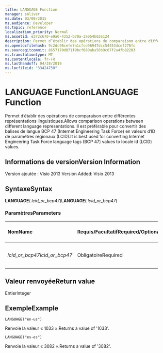 ```yaml
---
title: LANGUAGE Function
manager: soliver
ms.date: 03/09/2015
ms.audience: Developer
ms.topic: reference
localization_priority: Normal
ms.assetid: e372c670-e9a0-4352-b70a-3a054b036124
description: Permet d’établir des opérations de comparaison entre différentes représentations linguistiques. Il est préférable pour convertir des balises de langue BCP 47 (Internet Engineering Task Force) en valeurs d’ID de paramètres régionaux (LCID).
ms.openlocfilehash: 9c2dc96cefe7a1cfcd06947dcc54453dcef276fc
ms.sourcegitcommit: 8657170d071f9bcf680aba50b9c07f2a4fb82283
ms.translationtype: MT
ms.contentlocale: fr-FR
ms.lasthandoff: 04/28/2019
ms.locfileid: "33424750"
---
```

# <a name="language-function"></a><span data-ttu-id="94ebd-104">LANGUAGE Function</span><span class="sxs-lookup"><span data-stu-id="94ebd-104">LANGUAGE Function</span></span>

<span data-ttu-id="94ebd-105">Permet d’établir des opérations de comparaison entre différentes représentations linguistiques.</span><span class="sxs-lookup"><span data-stu-id="94ebd-105">Allows comparison operations between different language representations.</span></span> <span data-ttu-id="94ebd-106">Il est préférable pour convertir des balises de langue BCP 47 (Internet Engineering Task Force) en valeurs d’ID de paramètres régionaux (LCID).</span><span class="sxs-lookup"><span data-stu-id="94ebd-106">It is best used for converting Internet Engineering Task Force language tags (BCP 47) values to locale id (LCID) values.</span></span>
  
## <a name="version-information"></a><span data-ttu-id="94ebd-107">Informations de version</span><span class="sxs-lookup"><span data-stu-id="94ebd-107">Version Information</span></span>

<span data-ttu-id="94ebd-108">Version ajoutée : Visio 2013
</span><span class="sxs-lookup"><span data-stu-id="94ebd-108">Version Added: Visio 2013</span></span> 
  
## <a name="syntax"></a><span data-ttu-id="94ebd-109">Syntaxe</span><span class="sxs-lookup"><span data-stu-id="94ebd-109">Syntax</span></span>

 <span data-ttu-id="94ebd-110">**LANGUAGE**( _lcid_or_bcp47_)</span><span class="sxs-lookup"><span data-stu-id="94ebd-110">**LANGUAGE**( _lcid_or_bcp47_)</span></span>
  
### <a name="parameters"></a><span data-ttu-id="94ebd-111">Paramètres</span><span class="sxs-lookup"><span data-stu-id="94ebd-111">Parameters</span></span>

|<span data-ttu-id="94ebd-112">**Nom**</span><span class="sxs-lookup"><span data-stu-id="94ebd-112">**Name**</span></span>|<span data-ttu-id="94ebd-113">**Requis/Facultatif**</span><span class="sxs-lookup"><span data-stu-id="94ebd-113">**Required/Optional**</span></span>|<span data-ttu-id="94ebd-114">**Type de données**</span><span class="sxs-lookup"><span data-stu-id="94ebd-114">**Data Type**</span></span>|<span data-ttu-id="94ebd-115">**Description**</span><span class="sxs-lookup"><span data-stu-id="94ebd-115">**Description**</span></span>|
|:-----|:-----|:-----|:-----|
| <span data-ttu-id="94ebd-116">_lcid_or_bcp47_</span><span class="sxs-lookup"><span data-stu-id="94ebd-116">_lcid_or_bcp47_</span></span> <br/> |<span data-ttu-id="94ebd-117">Obligatoire</span><span class="sxs-lookup"><span data-stu-id="94ebd-117">Required</span></span>  <br/> |<span data-ttu-id="94ebd-118">**String**</span><span class="sxs-lookup"><span data-stu-id="94ebd-118">**String**</span></span> <br/> |<span data-ttu-id="94ebd-119">Valeur LCID ou BCP 47 pour la langue.</span><span class="sxs-lookup"><span data-stu-id="94ebd-119">The LCID or BCP 47 value for the language.</span></span>  <br/> |
   
## <a name="return-value"></a><span data-ttu-id="94ebd-120">Valeur renvoyée</span><span class="sxs-lookup"><span data-stu-id="94ebd-120">Return value</span></span>

<span data-ttu-id="94ebd-121">Entier</span><span class="sxs-lookup"><span data-stu-id="94ebd-121">Integer</span></span>
  
## <a name="example"></a><span data-ttu-id="94ebd-122">Exemple</span><span class="sxs-lookup"><span data-stu-id="94ebd-122">Example</span></span>

 `LANGUAGE("en-us")`
  
<span data-ttu-id="94ebd-123">Renvoie la valeur « 1033 ».</span><span class="sxs-lookup"><span data-stu-id="94ebd-123">Returns a value of '1033'.</span></span>
  
 `LANGUAGE("es-es")`
  
<span data-ttu-id="94ebd-124">Renvoie la valeur « 3082 ».</span><span class="sxs-lookup"><span data-stu-id="94ebd-124">Returns a value of '3082'.</span></span>
  

